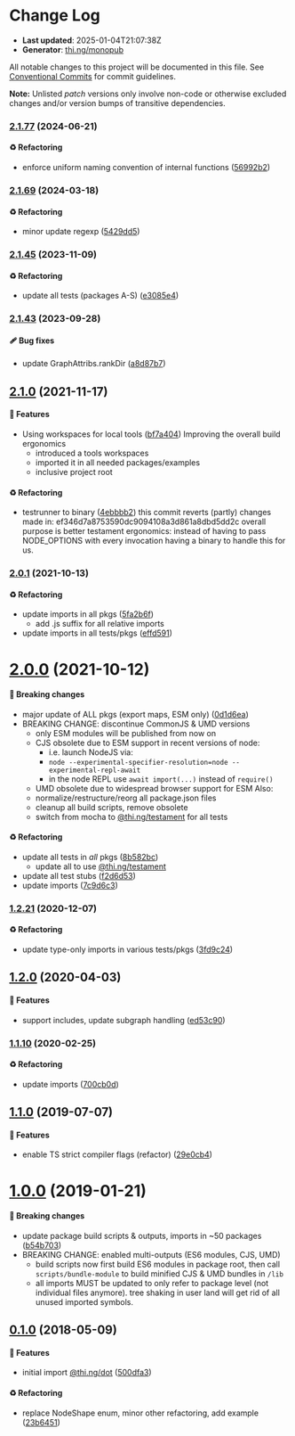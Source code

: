 # Change Log

- **Last updated**: 2025-01-04T21:07:38Z
- **Generator**: [thi.ng/monopub](https://thi.ng/monopub)

All notable changes to this project will be documented in this file.
See [Conventional Commits](https://conventionalcommits.org/) for commit guidelines.

**Note:** Unlisted _patch_ versions only involve non-code or otherwise excluded changes
and/or version bumps of transitive dependencies.

### [2.1.77](https://github.com/thi-ng/umbrella/tree/@thi.ng/dot@2.1.77) (2024-06-21)

#### ♻️ Refactoring

- enforce uniform naming convention of internal functions ([56992b2](https://github.com/thi-ng/umbrella/commit/56992b2))

### [2.1.69](https://github.com/thi-ng/umbrella/tree/@thi.ng/dot@2.1.69) (2024-03-18)

#### ♻️ Refactoring

- minor update regexp ([5429dd5](https://github.com/thi-ng/umbrella/commit/5429dd5))

### [2.1.45](https://github.com/thi-ng/umbrella/tree/@thi.ng/dot@2.1.45) (2023-11-09)

#### ♻️ Refactoring

- update all tests (packages A-S) ([e3085e4](https://github.com/thi-ng/umbrella/commit/e3085e4))

### [2.1.43](https://github.com/thi-ng/umbrella/tree/@thi.ng/dot@2.1.43) (2023-09-28)

#### 🩹 Bug fixes

- update GraphAttribs.rankDir ([a8d87b7](https://github.com/thi-ng/umbrella/commit/a8d87b7))

## [2.1.0](https://github.com/thi-ng/umbrella/tree/@thi.ng/dot@2.1.0) (2021-11-17)

#### 🚀 Features

- Using workspaces for local tools ([bf7a404](https://github.com/thi-ng/umbrella/commit/bf7a404))
  Improving the overall build ergonomics
  - introduced a tools workspaces
  - imported it in all needed packages/examples
  - inclusive project root

#### ♻️ Refactoring

- testrunner to binary ([4ebbbb2](https://github.com/thi-ng/umbrella/commit/4ebbbb2))
  this commit reverts (partly) changes made in:
  ef346d7a8753590dc9094108a3d861a8dbd5dd2c
  overall purpose is better testament ergonomics:
  instead of having to pass NODE_OPTIONS with every invocation
  having a binary to handle this for us.

### [2.0.1](https://github.com/thi-ng/umbrella/tree/@thi.ng/dot@2.0.1) (2021-10-13)

#### ♻️ Refactoring

- update imports in all pkgs ([5fa2b6f](https://github.com/thi-ng/umbrella/commit/5fa2b6f))
  - add .js suffix for all relative imports
- update imports in all tests/pkgs ([effd591](https://github.com/thi-ng/umbrella/commit/effd591))

# [2.0.0](https://github.com/thi-ng/umbrella/tree/@thi.ng/dot@2.0.0) (2021-10-12)

#### 🛑 Breaking changes

- major update of ALL pkgs (export maps, ESM only) ([0d1d6ea](https://github.com/thi-ng/umbrella/commit/0d1d6ea))
- BREAKING CHANGE: discontinue CommonJS & UMD versions
  - only ESM modules will be published from now on
  - CJS obsolete due to ESM support in recent versions of node:
    - i.e. launch NodeJS via:
    - `node --experimental-specifier-resolution=node --experimental-repl-await`
    - in the node REPL use `await import(...)` instead of `require()`
  - UMD obsolete due to widespread browser support for ESM
  Also:
  - normalize/restructure/reorg all package.json files
  - cleanup all build scripts, remove obsolete
  - switch from mocha to [@thi.ng/testament](https://github.com/thi-ng/umbrella/tree/main/packages/testament) for all tests

#### ♻️ Refactoring

- update all tests in _all_ pkgs ([8b582bc](https://github.com/thi-ng/umbrella/commit/8b582bc))
  - update all to use [@thi.ng/testament](https://github.com/thi-ng/umbrella/tree/main/packages/testament)
- update all test stubs ([f2d6d53](https://github.com/thi-ng/umbrella/commit/f2d6d53))
- update imports ([7c9d6c3](https://github.com/thi-ng/umbrella/commit/7c9d6c3))

### [1.2.21](https://github.com/thi-ng/umbrella/tree/@thi.ng/dot@1.2.21) (2020-12-07)

#### ♻️ Refactoring

- update type-only imports in various tests/pkgs ([3fd9c24](https://github.com/thi-ng/umbrella/commit/3fd9c24))

## [1.2.0](https://github.com/thi-ng/umbrella/tree/@thi.ng/dot@1.2.0) (2020-04-03)

#### 🚀 Features

- support includes, update subgraph handling ([ed53c90](https://github.com/thi-ng/umbrella/commit/ed53c90))

### [1.1.10](https://github.com/thi-ng/umbrella/tree/@thi.ng/dot@1.1.10) (2020-02-25)

#### ♻️ Refactoring

- update imports ([700cb0d](https://github.com/thi-ng/umbrella/commit/700cb0d))

## [1.1.0](https://github.com/thi-ng/umbrella/tree/@thi.ng/dot@1.1.0) (2019-07-07)

#### 🚀 Features

- enable TS strict compiler flags (refactor) ([29e0cb4](https://github.com/thi-ng/umbrella/commit/29e0cb4))

# [1.0.0](https://github.com/thi-ng/umbrella/tree/@thi.ng/dot@1.0.0) (2019-01-21)

#### 🛑 Breaking changes

- update package build scripts & outputs, imports in ~50 packages ([b54b703](https://github.com/thi-ng/umbrella/commit/b54b703))
- BREAKING CHANGE: enabled multi-outputs (ES6 modules, CJS, UMD)
  - build scripts now first build ES6 modules in package root, then call
    `scripts/bundle-module` to build minified CJS & UMD bundles in `/lib`
  - all imports MUST be updated to only refer to package level
    (not individual files anymore). tree shaking in user land will get rid of
    all unused imported symbols.

## [0.1.0](https://github.com/thi-ng/umbrella/tree/@thi.ng/dot@0.1.0) (2018-05-09)

#### 🚀 Features

- initial import [@thi.ng/dot](https://github.com/thi-ng/umbrella/tree/main/packages/dot) ([500dfa3](https://github.com/thi-ng/umbrella/commit/500dfa3))

#### ♻️ Refactoring

- replace NodeShape enum, minor other refactoring, add example ([23b6451](https://github.com/thi-ng/umbrella/commit/23b6451))
